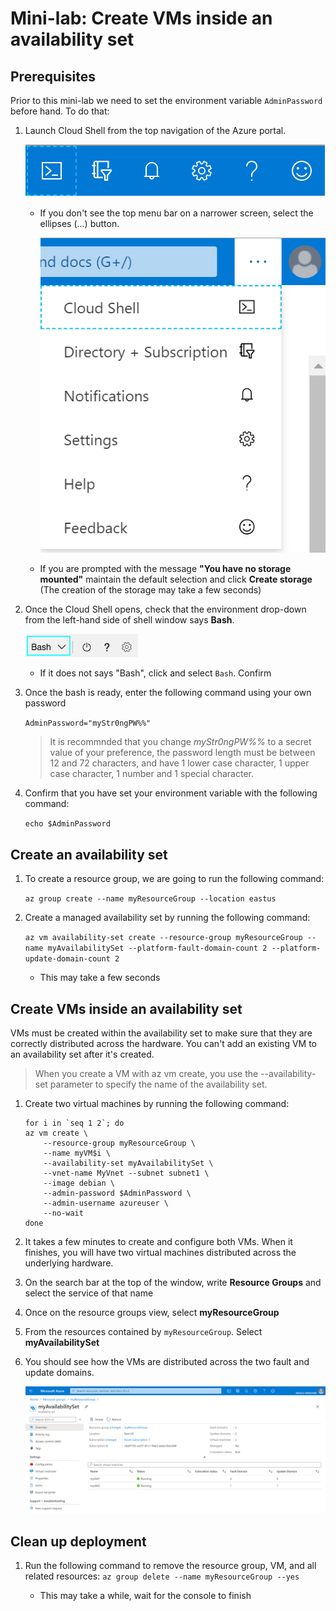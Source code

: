 # Mini-lab: Create VMs inside an availability set

## Prerequisites

Prior to this mini-lab we need to set the environment variable `AdminPassword` before hand. To do that:

1. Launch Cloud Shell from the top navigation of the Azure portal.

    ![Azure portal top navigation, with Cloud Shell icon highlighted](../../Linked_Image_Files/shell-icon.png)

    * If you don't see the top menu bar on a narrower screen, select the ellipses (...) button.

        ![Ellipses button icon](../../Linked_Image_Files/three-points.png)

    * If you are prompted with the message **"You have no storage mounted"** maintain the default selection and click **Create storage** (The creation of the storage may take a few seconds)

1. Once the Cloud Shell opens, check that the environment drop-down from the left-hand side of shell window says **Bash**.

    ![Environment drop-down, displaying Bash.](../../Linked_Image_Files/select_Bash_environment.png)

    * If it does not says "Bash", click and select `Bash`. Confirm

1. Once the bash is ready, enter the following command using your own password

    `
    AdminPassword="myStr0ngPW%%"
    `

    > It is recommnded that you change *myStr0ngPW%%* to a secret value of your preference, the password length must be between 12 and 72 characters, and have 1 lower case character, 1 upper case character, 1 number and 1 special character. 
    
1. Confirm that you have set your environment variable with the following command:

    `
    echo $AdminPassword
    `


## Create an availability set

1. To create a resource group, we are going to run the following command: 

    `az group create --name myResourceGroup --location eastus`

1. Create a managed availability set by running the following command: 

    `az vm availability-set create --resource-group myResourceGroup --name myAvailabilitySet --platform-fault-domain-count 2 --platform-update-domain-count 2`
    * This may take a few seconds

## Create VMs inside an availability set

VMs must be created within the availability set to make sure that they are correctly distributed across the hardware. You can't add an existing VM to an availability set after it's created.

> When you create a VM with az vm create, you use the --availability-set parameter to specify the name of the availability set.

1. Create two virtual machines by running the following command:

    ```
    for i in `seq 1 2`; do
    az vm create \
        --resource-group myResourceGroup \
        --name myVM$i \
        --availability-set myAvailabilitySet \
        --vnet-name MyVnet --subnet subnet1 \
        --image debian \
        --admin-password $AdminPassword \
        --admin-username azureuser \
        --no-wait
    done
    ```

1. It takes a few minutes to create and configure both VMs. When it finishes, you will have two virtual machines distributed across the underlying hardware.

1. On the search bar at the top of the window, write **Resource Groups** and select the service of that name

1. Once on the resource groups view, select **myResourceGroup**

1. From the resources contained by `myResourceGroup`. Select **myAvailabilitySet**

1. You should see how the VMs are distributed across the two fault and update domains.

    ![Azure portal UI, showing the new availability set.](../../Linked_Image_Files/myResourceGroups_myAvailabilitySet.png)

## Clean up deployment

1. Run the following command to remove the resource group, VM, and all related resources: `az group delete --name myResourceGroup --yes`

    * This may take a while, wait for the console to finish
